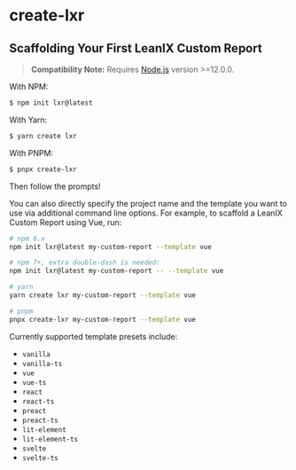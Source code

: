 # create-lxr

## Scaffolding Your First LeanIX Custom Report

> **Compatibility Note:**
> Requires [Node.js](https://nodejs.org/en/) version >=12.0.0.

With NPM:

```bash
$ npm init lxr@latest
```

With Yarn:

```bash
$ yarn create lxr
```

With PNPM:

```bash
$ pnpx create-lxr
```

Then follow the prompts!

You can also directly specify the project name and the template you want to use via additional command line options. For example, to scaffold a LeanIX Custom Report using Vue, run:

```bash
# npm 6.x
npm init lxr@latest my-custom-report --template vue

# npm 7+, extra double-dash is needed:
npm init lxr@latest my-custom-report -- --template vue

# yarn
yarn create lxr my-custom-report --template vue

# pnpm
pnpx create-lxr my-custom-report --template vue
```

Currently supported template presets include:

- `vanilla`
- `vanilla-ts`
- `vue`
- `vue-ts`
- `react`
- `react-ts`
- `preact`
- `preact-ts`
- `lit-element`
- `lit-element-ts`
- `svelte`
- `svelte-ts`

